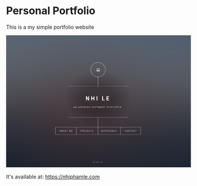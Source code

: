 # Personal Portfolio

This is a my simple portfolio website

![alt text](<Screenshot 2024-07-26.png>)




It's available at: https://nhiphamle.com 
